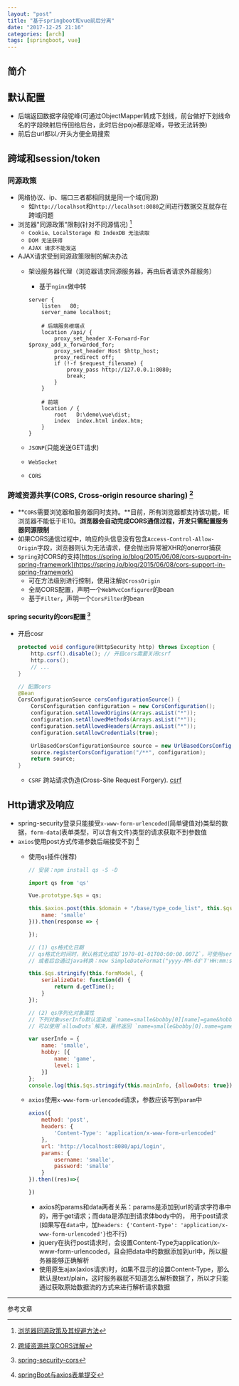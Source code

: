 ```yaml
---
layout: "post"
title: "基于springboot和vue前后分离"
date: "2017-12-25 21:16"
categories: [arch]
tags: [springboot, vue]
---
```


## 简介

## 默认配置

- 后端返回数据字段驼峰(可通过ObjectMapper转成下划线，前台做好下划线命名的字段映射后传回给后台，此时后台pojo都是驼峰，导致无法转换)
- 前后台url都以`/`开头方便全局搜索

## 跨域和session/token

### 同源政策

- 网络协议、ip、端口三者都相同就是同一个域(同源)
    - 如`http://localhsot`和`http://localhsot:8080`之间进行数据交互就存在跨域问题
- 浏览器"同源政策"限制(针对不同源情况) [^2]
    - `Cookie、LocalStorage 和 IndexDB 无法读取`
    - `DOM 无法获得`
    - `AJAX 请求不能发送`
- AJAX请求受到同源政策限制的解决办法
    - 架设服务器代理（浏览器请求同源服务器，再由后者请求外部服务）
        - 基于`nginx`做中转

        ```shell
        server {
            listen   80;               
            server_name localhost;

            # 后端服务根端点
            location /api/ {
                proxy_set_header X-Forward-For $proxy_add_x_forwarded_for;
                proxy_set_header Host $http_host;
                proxy_redirect off;
                if (!-f $request_filename) {
                    proxy_pass http://127.0.0.1:8080;
                    break;
                }
            }

            # 前端
            location / {
                root   D:\demo\vue\dist;
                index  index.html index.htm;
            }
        }
        ```
    - `JSONP`(只能发送GET请求)
    - `WebSocket`
    - `CORS`

### 跨域资源共享(CORS, Cross-origin resource sharing) [^1]

- **`CORS`需要浏览器和服务器同时支持。**目前，所有浏览器都支持该功能，IE浏览器不能低于IE10。**浏览器会自动完成CORS通信过程，开发只需配置服务器同源限制**
- 如果CORS通信过程中，响应的头信息没有包含`Access-Control-Allow-Origin`字段，浏览器则认为无法请求，便会抛出异常被XHR的onerror捕获
- `Spring`对CORS的支持[https://spring.io/blog/2015/06/08/cors-support-in-spring-framework](https://spring.io/blog/2015/06/08/cors-support-in-spring-framework)
    - 可在方法级别进行控制，使用注解`@CrossOrigin`
    - 全局CORS配置，声明一个`WebMvcConfigurer`的bean
    - 基于`Filter`，声明一个`CorsFilter`的bean

#### spring security的cors配置 [^3]

- 开启cosr

    ```java
    protected void configure(HttpSecurity http) throws Exception {
        http.csrf().disable(); // 开启cors需要关闭csrf
        http.cors();
        // ...
    }

    // 配置cors
    @Bean
    CorsConfigurationSource corsConfigurationSource() {
        CorsConfiguration configuration = new CorsConfiguration();
        configuration.setAllowedOrigins(Arrays.asList("*"));
        configuration.setAllowedMethods(Arrays.asList("*"));
        configuration.setAllowedHeaders(Arrays.asList("*"));
        configuration.setAllowCredentials(true);

        UrlBasedCorsConfigurationSource source = new UrlBasedCorsConfigurationSource();
        source.registerCorsConfiguration("/**", configuration);
        return source;
    }
    ```
    - `CSRF` 跨站请求伪造(Cross-Site Request Forgery). [csrf](https://docs.spring.io/spring-security/site/docs/4.2.x/reference/html/csrf.html)

## Http请求及响应

- spring-security登录只能接受`x-www-form-urlencoded`(简单键值对)类型的数据，`form-data`(表单类型，可以含有文件)类型的请求获取不到参数值
- `axios`使用post方式传递参数后端接受不到 [^4]
    - 使用`qs`插件(推荐)
        
        ```javascript
        // 安装：npm install qs -S -D

        import qs from 'qs'

        Vue.prototype.$qs = qs;

        this.$axios.post(this.$domain + "/base/type_code_list", this.$qs.stringify({
            name: 'smalle'
        })).then(response => {

        });

        // (1) qs格式化日期
        // qs格式化时间时，默认格式化成如`1970-01-01T00:00:00.007Z`，可使用serializeDate进行自定义格式化
        // 或者后台通过java转换：new SimpleDateFormat("yyyy-MM-dd'T'HH:mm:ss.SSS'Z'").setTimeZone(TimeZone.getTimeZone("UTC"));

        this.$qs.stringify(this.formModel, {
            serializeDate: function(d) {
                return d.getTime();
            }
        });

        // (2) qs序列化对象属性
        // 下列对象userInfo默认渲染成 `name=smalle&bobby[0][name]=game&hobby[0][level]=1`(未进行url转码)，此时springboot写好对应的POJO是无法进行转换的，报错`is neither an array nor a List nor a Map`
        // 可以使用`allowDots`解决，最终返回 `name=smalle&bobby[0].name=game&hobby[0].level=1`

        var userInfo = {
            name: 'smalle',
            hobby: [{
                name: 'game',
                level: 1
            }]
        };
        console.log(this.$qs.stringify(this.mainInfo, {allowDots: true}))
        ```
    - `axios`使用`x-www-form-urlencoded`请求，参数应该写到`param`中
    
        ```js
        axios({
            method: 'post',
            headers: {
                'Content-Type': 'application/x-www-form-urlencoded'
            },
            url: 'http://localhost:8080/api/login',
            params: {
                username: 'smalle',
                password: 'smalle'
            }
        }).then((res)=>{

        })
        ```

        - axios的params和data两者关系：params是添加到url的请求字符串中的，用于get请求；而data是添加到请求体body中的， 用于post请求(如果写在`data`中，加`headers: {'Content-Type': 'application/x-www-form-urlencoded'}`也不行)
        - jquery在执行post请求时，会设置Content-Type为application/x-www-form-urlencoded，且会把data中的数据添加到url中，所以服务器能够正确解析
        - 使用原生ajax(axios请求)时，如果不显示的设置Content-Type，那么默认是text/plain，这时服务器就不知道怎么解析数据了，所以才只能通过获取原始数据流的方式来进行解析请求数据













---

参考文章

[^1]: [跨域资源共享CORS详解](http://www.ruanyifeng.com/blog/2016/04/cors.html)
[^2]: [浏览器同源政策及其规避方法](http://www.ruanyifeng.com/blog/2016/04/same-origin-policy.html)
[^3]: [spring-security-cors](https://docs.spring.io/spring-security/site/docs/4.2.x/reference/html/cors.html)
[^4]: [springBoot与axios表单提交](https://segmentfault.com/a/1190000013312233)